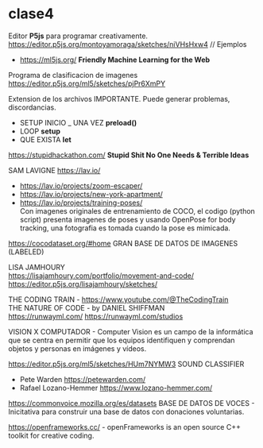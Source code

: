 # clase4

Editor **P5js** para programar creativamente.  
https://editor.p5js.org/montoyamoraga/sketches/niVHsHxw4  // Ejemplos
  
- https://ml5js.org/ **Friendly Machine Learning for the Web**  
   
Programa de clasificacion de imagenes  
https://editor.p5js.org/ml5/sketches/pjPr6XmPY  
  
Extension de los archivos IMPORTANTE. Puede generar problemas, discordancias.  
  
- SETUP INICIO _ UNA VEZ **preload()**  
- LOOP **setup**
- QUE EXISTA **let**

https://stupidhackathon.com/ **Stupid Shit No One Needs & Terrible Ideas**  
  
SAM LAVIGNE https://lav.io/   
- https://lav.io/projects/zoom-escaper/  
- https://lav.io/projects/new-york-apartment/  
- https://lav.io/projects/training-poses/  
Con imagenes originales de entrenamiento de COCO, el codigo (python script) presenta imagenes de poses y usando OpenPose for body tracking, una fotografia es tomada cuando la pose es mimicada.

https://cocodataset.org/#home GRAN BASE DE DATOS DE IMAGENES (LABELED)

LISA JAMHOURY  
https://lisajamhoury.com/portfolio/movement-and-code/  
https://editor.p5js.org/lisajamhoury/sketches/  

THE CODING TRAIN - https://www.youtube.com/@TheCodingTrain  
THE NATURE OF CODE - by DANIEL SHIFFMAN  
https://runwayml.com/ https://runwayml.com/studios  

VISION X COMPUTADOR - Computer Vision es un campo de la informática que se centra en permitir que los equipos identifiquen y comprendan objetos y personas en imágenes y vídeos.  
  
https://editor.p5js.org/ml5/sketches/HUm7NYMW3  SOUND CLASSIFIER  

- Pete Warden https://petewarden.com/  
- Rafael Lozano-Hemmer https://www.lozano-hemmer.com/

https://commonvoice.mozilla.org/es/datasets BASE DE DATOS DE VOCES - Inicitativa para construir una base de datos con donaciones voluntarias.

https://openframeworks.cc/ - openFrameworks is an open source C++ toolkit for creative coding.




